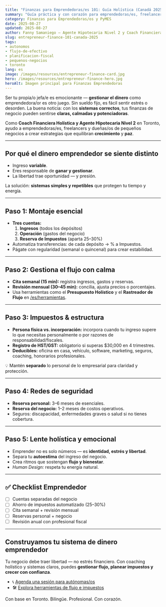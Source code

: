 ```yaml
---
title: "Finanzas para Emprendedoras/es 101: Guía Holística (Canadá 2025)"
summary: "Guía práctica y con corazón para emprendedoras/es, freelancers y pequeños negocios en Canadá — claridad, resiliencia y sistemas serenos de flujo de efectivo."
category: Finanzas para Emprendedoras/os y PyMES
date: 2025-08-27
updated: 2025-08-27
author: Fanny Samaniego — Agente Hipotecaria Nivel 2 y Coach Financiera Holística
slug: entrepreneur-finance-101-canada-2025
tags:
- autonomos
- flujo-de-efectivo
- planificacion-fiscal
- pequenos-negocios
- toronto
lang: es
image: /images/resources/entrepreneur-finance-card.jpg
hero: /images/resources/entrepreneur-finance-hero.jpg
heroAlt: Imagen principal para Finanzas Emprendedoras
---
```


Ser tu propia/o jefa/e es emocionante — **gestionar el dinero** como emprendedora/or es otro juego. Sin sueldo fijo, es fácil sentir estrés o desorden. La buena noticia: con los **sistemas correctos**, tus finanzas de negocio pueden sentirse **claras, calmadas y potenciadoras**.

Como **Coach Financiera Holística y Agente Hipotecaria Nivel 2** en Toronto, ayudo a emprendedoras/es, freelancers y dueñas/os de pequeños negocios a crear estrategias que equilibran **crecimiento** y **paz**.

---

## Por qué el dinero emprendedor se siente distinto
- Ingreso **variable**.  
- Eres responsable de **ganar y gestionar**.  
- La libertad trae oportunidad — y presión.

La solución: **sistemas simples y repetibles** que protegen tu tiempo y energía.

---

## Paso 1: Montaje esencial
- **Tres cuentas:**  
  1) **Ingresos** (todos los depósitos)  
  2) **Operación** (gastos del negocio)  
  3) **Reserva de Impuestos** (aparta 25–30%)  
- Automatiza transferencias: de cada depósito → % a Impuestos.  
- Págate con regularidad (semanal o quincenal) para crear estabilidad.

---

## Paso 2: Gestiona el flujo con calma
- **Cita semanal (15 min):** registra ingresos, gastos y reservas.  
- **Revisión mensual (30–45 min):** concilia, ajusta precios o porcentajes.  
- Usa herramientas como el **Presupuesto Holístico** y el **Rastreador de Flujo** en [/es/herramientas](/es/herramientas).

---

## Paso 3: Impuestos & estructura
- **Persona física vs. incorporación:** incorpora cuando tu ingreso supere lo que necesitas personalmente o por razones de responsabilidad/fiscales.  
- **Registro de HST/GST:** obligatorio si superas $30,000 en 4 trimestres.  
- **Deducibles:** oficina en casa, vehículo, software, marketing, seguros, coaching, honorarios profesionales.

💡 Mantén **separado** lo personal de lo empresarial para claridad y protección.

---

## Paso 4: Redes de seguridad
- **Reserva personal:** 3–6 meses de esenciales.  
- **Reserva del negocio:** 1–2 meses de costos operativos.  
- Seguros: discapacidad, enfermedades graves o salud si no tienes cobertura.

---

## Paso 5: Lente holística y emocional
- Emprender no es solo números — es **identidad, estrés y libertad**.  
- Separa tu **autoestima** del ingreso del negocio.  
- Crea ritmos que sostengan **flujo y bienestar**.  
- *Human Design:* respeta tu energía natural.

---

## ✅ Checklist Emprendedor
- [ ] Cuentas separadas del negocio  
- [ ] Ahorro de impuestos automatizado (25–30%)  
- [ ] Cita semanal + revisión mensual  
- [ ] Reservas personal + negocio  
- [ ] Revisión anual con profesional fiscal

---

## Construyamos tu sistema de dinero emprendedor
Tu negocio debe traer libertad — no estrés financiero. Con coaching holístico y sistemas claros, puedes **gestionar flujo, planear impuestos y crecer con confianza**.

- 📞 [Agenda una sesión para autónomas/os](/es/contacto)  
- 🛠 [Explora herramientas de flujo e impuestos](/es/herramientas)

Con base en Toronto. Bilingüe. Profesional. Con corazón.
